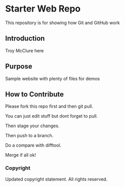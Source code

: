# Starter Web Repo

This repository is for showing how Git and GitHub work

## Introduction

Troy McClure here

## Purpose

Sample website with plenty of files for demos

## How to Contribute

Please fork this repo first and then git pull.

You can just edit stuff but dont forget to pull.  

Then stage your changes.

Then push to a branch.

Do a compare with difftool.

Merge if all ok!

### Copyright

Updated copyright statement. All rights reserved.
